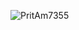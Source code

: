 <p align="left"> <img src="https://komarev.com/ghpvc/?username=PritAm7355&label=Profile%20views&color=0e75b6&style=flat" alt="PritAm7355" /> </p>
